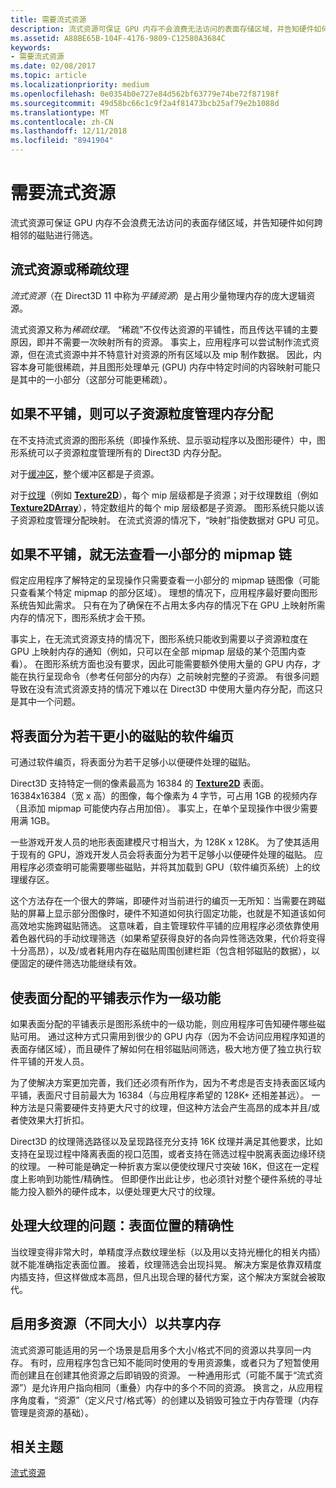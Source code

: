 ```yaml
---
title: 需要流式资源
description: 流式资源可保证 GPU 内存不会浪费无法访问的表面存储区域，并告知硬件如何跨相邻的磁贴进行筛选。
ms.assetid: A88BE65B-104F-4176-9809-C12580A3684C
keywords:
- 需要流式资源
ms.date: 02/08/2017
ms.topic: article
ms.localizationpriority: medium
ms.openlocfilehash: 0e0354b0e727e84d562bf63779e74be72f87198f
ms.sourcegitcommit: 49d58bc66c1c9f2a4f81473bcb25af79e2b1088d
ms.translationtype: MT
ms.contentlocale: zh-CN
ms.lasthandoff: 12/11/2018
ms.locfileid: "8941904"
---
```

# <a name="the-need-for-streaming-resources"></a>需要流式资源


流式资源可保证 GPU 内存不会浪费无法访问的表面存储区域，并告知硬件如何跨相邻的磁贴进行筛选。

## <a name="span-idstreamingresourcesorsparsetexturesspanspan-idstreamingresourcesorsparsetexturesspanspan-idstreamingresourcesorsparsetexturesspanstreaming-resources-or-sparse-textures"></a><span id="Streaming_resources_or_sparse_textures"></span><span id="streaming_resources_or_sparse_textures"></span><span id="STREAMING_RESOURCES_OR_SPARSE_TEXTURES"></span>流式资源或稀疏纹理


*流式资源*（在 Direct3D 11 中称为*平铺资源*）是占用少量物理内存的庞大逻辑资源。

流式资源又称为*稀疏纹理*。 “稀疏”不仅传达资源的平铺性，而且传达平铺的主要原因，即并不需要一次映射所有的资源。 事实上，应用程序可以尝试制作流式资源，但在流式资源中并不特意针对资源的所有区域以及 mip 制作数据。 因此，内容本身可能很稀疏，并且图形处理单元 (GPU) 内存中特定时间的内容映射可能只是其中的一小部分（这部分可能更稀疏）。

## <a name="span-idwithouttilingmemoryallocationsaremanagedatsubresourcegranularityspanspan-idwithouttilingmemoryallocationsaremanagedatsubresourcegranularityspanspan-idwithouttilingmemoryallocationsaremanagedatsubresourcegranularityspanwithout-tiling-memory-allocations-are-managed-at-subresource-granularity"></a><span id="Without_tiling__memory_allocations_are_managed_at_subresource_granularity"></span><span id="without_tiling__memory_allocations_are_managed_at_subresource_granularity"></span><span id="WITHOUT_TILING__MEMORY_ALLOCATIONS_ARE_MANAGED_AT_SUBRESOURCE_GRANULARITY"></span>如果不平铺，则可以子资源粒度管理内存分配


在不支持流式资源的图形系统（即操作系统、显示驱动程序以及图形硬件）中，图形系统可以子资源粒度管理所有的 Direct3D 内存分配。

对于[缓冲区](introduction-to-buffers.md)，整个缓冲区都是子资源。

对于[纹理](textures.md)（例如 [**Texture2D**](https://msdn.microsoft.com/library/windows/desktop/ff471525)），每个 mip 层级都是子资源；对于纹理数组（例如  [**Texture2DArray**](https://msdn.microsoft.com/library/windows/desktop/ff471526)），特定数组片的每个 mip 层级都是子资源。 图形系统只能以该子资源粒度管理分配映射。 在流式资源的情况下，“映射”指使数据对 GPU 可见。

## <a name="span-idwithouttilingcantaccessonlyasmallportionofmipmapchainspanspan-idwithouttilingcantaccessonlyasmallportionofmipmapchainspanspan-idwithouttilingcantaccessonlyasmallportionofmipmapchainspanwithout-tiling-cant-access-only-a-small-portion-of-mipmap-chain"></a><span id="Without_tiling__can_t_access_only_a_small_portion_of_mipmap_chain"></span><span id="without_tiling__can_t_access_only_a_small_portion_of_mipmap_chain"></span><span id="WITHOUT_TILING__CAN_T_ACCESS_ONLY_A_SMALL_PORTION_OF_MIPMAP_CHAIN"></span>如果不平铺，就无法查看一小部分的 mipmap 链


假定应用程序了解特定的呈现操作只需要查看一小部分的 mipmap 链图像（可能只查看某个特定 mipmap 的部分区域）。 理想的情况下，应用程序最好要向图形系统告知此需求。 只有在为了确保在不占用太多内存的情况下在 GPU 上映射所需内存的情况下，图形系统才会干预。

事实上，在无流式资源支持的情况下，图形系统只能收到需要以子资源粒度在 GPU 上映射内存的通知（例如，只可以在全部 mipmap 层级的某个范围内查看）。 在图形系统方面也没有要求，因此可能需要额外使用大量的 GPU 内存，才能在执行呈现命令（参考任何部分的内存）之前映射完整的子资源。 有很多问题导致在没有流式资源支持的情况下难以在 Direct3D 中使用大量内存分配，而这只是其中一个问题。

## <a name="span-idsoftwarepagingtobreakthesurfaceintosmallertilesspanspan-idsoftwarepagingtobreakthesurfaceintosmallertilesspanspan-idsoftwarepagingtobreakthesurfaceintosmallertilesspansoftware-paging-to-break-the-surface-into-smaller-tiles"></a><span id="Software_paging_to_break_the_surface_into_smaller_tiles"></span><span id="software_paging_to_break_the_surface_into_smaller_tiles"></span><span id="SOFTWARE_PAGING_TO_BREAK_THE_SURFACE_INTO_SMALLER_TILES"></span>将表面分为若干更小的磁贴的软件编页


可通过软件编页，将表面分为若干足够小以便硬件处理的磁贴。

Direct3D 支持特定一侧的像素最高为 16384 的 [**Texture2D**](https://msdn.microsoft.com/library/windows/desktop/ff471525) 表面。 16384x16384（宽 x 高）的图像，每个像素为 4 字节，可占用 1GB 的视频内存（且添加 mipmap 可能使内存占用加倍）。 事实上，在单个呈现操作中很少需要用满 1GB。

一些游戏开发人员的地形表面建模尺寸相当大，为 128K x 128K。 为了使其适用于现有的 GPU，游戏开发人员会将表面分为若干足够小以便硬件处理的磁贴。 应用程序必须查明可能需要哪些磁贴，并将其加载到 GPU（软件编页系统）上的纹理缓存区。

这个方法存在一个很大的弊端，即硬件对当前进行的编页一无所知：当需要在跨磁贴的屏幕上显示部分图像时，硬件不知道如何执行固定功能，也就是不知道该如何高效地实施跨磁贴筛选。 这意味着，自主管理软件平铺的应用程序必须依靠使用着色器代码的手动纹理筛选（如果希望获得良好的各向异性筛选效果，代价将变得十分高昂），以及/或者耗用内存在磁贴周围创建栏距（包含相邻磁贴的数据），以便固定的硬件筛选功能继续有效。

## <a name="span-idmakingtiledrepresentationofsurfaceallocationsafirst-classfeaturespanspan-idmakingtiledrepresentationofsurfaceallocationsafirst-classfeaturespanspan-idmakingtiledrepresentationofsurfaceallocationsafirst-classfeaturespanmaking-tiled-representation-of-surface-allocations-a-first-class-feature"></a><span id="Making_tiled_representation_of_surface_allocations_a_first-class_feature"></span><span id="making_tiled_representation_of_surface_allocations_a_first-class_feature"></span><span id="MAKING_TILED_REPRESENTATION_OF_SURFACE_ALLOCATIONS_A_FIRST-CLASS_FEATURE"></span>使表面分配的平铺表示作为一级功能


如果表面分配的平铺表示是图形系统中的一级功能，则应用程序可告知硬件哪些磁贴可用。 通过这种方式只需用到很少的 GPU 内存（因为不会访问应用程序知道的表面存储区域），而且硬件了解如何在相邻磁贴间筛选，极大地方便了独立执行软件平铺的开发人员。

为了使解决方案更加完善，我们还必须有所作为，因为不考虑是否支持表面区域内平铺，表面尺寸目前最大为 16384（与应用程序希望的 128K+ 还相差甚远）。 一种方法是只需要硬件支持更大尺寸的纹理，但这种方法会产生高昂的成本并且/或者使效果大打折扣。

Direct3D 的纹理筛选路径以及呈现路径充分支持 16K 纹理并满足其他要求，比如支持在呈现过程中降离表面的视口范围，或者支持在筛选过程中脱离表面边缘环绕的纹理。 一种可能是确定一种折衷方案以便使纹理尺寸突破 16K，但这在一定程度上影响到功能性/精确性。 但即便作出此让步，也必须针对整个硬件系统的寻址能力投入额外的硬件成本，以便处理更大尺寸的纹理。

## <a name="span-idissuewithlargetexturesprecisionforlocationsonsurfacespanspan-idissuewithlargetexturesprecisionforlocationsonsurfacespanspan-idissuewithlargetexturesprecisionforlocationsonsurfacespanissue-with-large-textures-precision-for-locations-on-surface"></a><span id="Issue_with_large_textures__precision_for_locations_on_surface"></span><span id="issue_with_large_textures__precision_for_locations_on_surface"></span><span id="ISSUE_WITH_LARGE_TEXTURES__PRECISION_FOR_LOCATIONS_ON_SURFACE"></span>处理大纹理的问题：表面位置的精确性


当纹理变得非常大时，单精度浮点数纹理坐标（以及用以支持光栅化的相关内插）就不能准确指定表面位置。 接着，纹理筛选会出现抖晃。 解决方案是依靠双精度内插支持，但这样做成本高昂，但凡出现合理的替代方案，这个解决方案就会被取代。

## <a name="span-idenablingmultipleresourcesofdifferentdimensionstosharememoryspanspan-idenablingmultipleresourcesofdifferentdimensionstosharememoryspanspan-idenablingmultipleresourcesofdifferentdimensionstosharememoryspanenabling-multiple-resources-of-different-dimensions-to-share-memory"></a><span id="Enabling_multiple_resources_of_different_dimensions_to_share_memory"></span><span id="enabling_multiple_resources_of_different_dimensions_to_share_memory"></span><span id="ENABLING_MULTIPLE_RESOURCES_OF_DIFFERENT_DIMENSIONS_TO_SHARE_MEMORY"></span>启用多资源（不同大小）以共享内存


流式资源可能适用的另一个场景是启用多个大小/格式不同的资源以共享同一内存。 有时，应用程序包含已知不能同时使用的专用资源集，或者只为了短暂使用而创建且在创建其他资源之后即销毁的资源。 一种通用形式（可能不属于“流式资源”）是允许用户指向相同（重叠）内存中的多个不同的资源。 换言之，从应用程序角度看，“资源”（定义尺寸/格式等）的创建以及销毁可独立于内存管理（内存管理是资源的基础）。

## <a name="span-idrelated-topicsspanrelated-topics"></a><span id="related-topics"></span>相关主题


[流式资源](streaming-resources.md)

 

 




